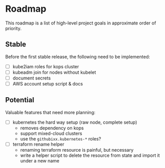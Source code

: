 # Roadmap

This roadmap is a list of high-level project goals in approximate order of priority.

## Stable

Before the first stable release, the following need to be implemented:

- [ ] kube2iam roles for kops cluster
- [ ] kubeadm join for nodes without kubelet
- [ ] document secrets
- [ ] AWS account setup script & docs

## Potential

Valuable features that need more planning:

- [ ] kubernetes the hard way setup (raw node, complete setup)
  - removes dependency on kops
  - support mixed-cloud clusters
  - use the `githubixx.kubernetes-*` roles?
- [ ] terraform rename helper
  - renaming terraform resource is painful, but necessary
  - write a helper script to delete the resource from state and import it under a new name